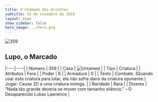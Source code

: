 ```yaml
---
title: O Chamado dos Arcontes
subtitle: 15 de novembro de 2018
layout: page
show_sidebar: false
hero_image: ../hero.png
---
```


![359](https://cdn.keyforgegame.com/media/card_front/pt/341_359_RX86WM6596MC_pt.png)

## Lupo, o Marcado

|----|----|
| Número | 359 |
| Casa | ![Untamed](https://archonarcana.com/images/thumb/b/bd/Untamed.png/22px-Untamed.png "Indomados") |
| Tipo | Criatura |
| Atributos | Fera |
| Poder | 6 |
| Armadura | 0 |
| Texto | Combate. (Quando usar esta criatura para  lutar, ela não sofre dano da criatura oponente.) Jogar: Cause 2D a uma criatura inimiga. |
| Raridade | Rara |
| Dizeres | “Nada tão grande deveria se mover com tamanho silêncio.” – O Desaparecido Lukas Lawrence |
